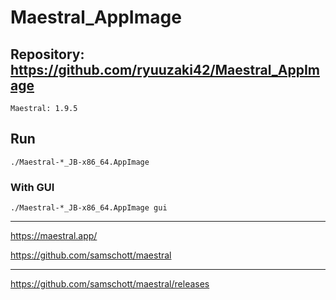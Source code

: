 
# Maestral_AppImage

## Repository: https://github.com/ryuuzaki42/Maestral_AppImage
    Maestral: 1.9.5

## Run
    ./Maestral-*_JB-x86_64.AppImage

### With GUI
    ./Maestral-*_JB-x86_64.AppImage gui

---
https://maestral.app/

https://github.com/samschott/maestral

---
https://github.com/samschott/maestral/releases

